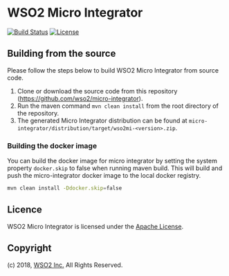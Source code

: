 # WSO2 Micro Integrator

[![Build Status](https://wso2.org/jenkins/buildStatus/icon?job=products/micro-integrator)](https://wso2.org/jenkins/job/products/job/micro-integrator/)
[![License](https://img.shields.io/badge/License-Apache%202.0-blue.svg)](https://opensource.org/licenses/Apache-2.0)

## Building from the source

Please follow the steps below to build WSO2 Micro Integrator from source code.

1. Clone or download the source code from this repository (https://github.com/wso2/micro-integrator).
2. Run the maven command `mvn clean install` from the root directory of the repository.
3. The generated Micro Integrator distribution can be found at `micro-integrator/distribution/target/wso2mi-<version>.zip`.

### Building the docker image

You can build the docker image for micro integrator by setting the system property `docker.skip` to false when running
maven build. This will build and push the micro-integrator docker image to the local docker registry.

```bash
mvn clean install -Ddocker.skip=false
```

## Licence

WSO2 Micro Integrator is licensed under the [Apache License](http://www.apache.org/licenses/LICENSE-2.0).


## Copyright

(c) 2018, [WSO2 Inc.](http://www.wso2.org) All Rights Reserved.

